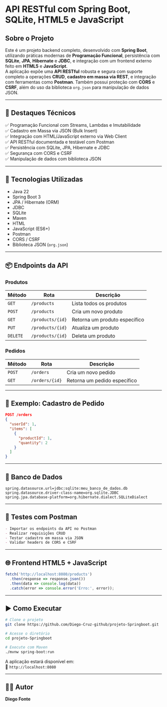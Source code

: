 # API RESTful com Spring Boot, SQLite, HTML5 e JavaScript

## Sobre o Projeto
Este é um projeto backend completo, desenvolvido com **Spring Boot**, utilizando práticas modernas de **Programação Funcional**, persistência com **SQLite**, **JPA**, **Hibernate** e **JDBC**, e integração com um frontend externo feito em **HTML5** e **JavaScript**.  
A aplicação expõe uma **API RESTful** robusta e segura com suporte completo a operações **CRUD**, **cadastro em massa via REST**, e integração com ferramentas como **Postman**. Também possui proteção com **CORS** e **CSRF**, além do uso da biblioteca `org.json` para manipulação de dados JSON.

---

## 🧠 Destaques Técnicos
✅ Programação Funcional com Streams, Lambdas e Imutabilidade  
✅ Cadastro em Massa via JSON (Bulk Insert)  
✅ Integração com HTML/JavaScript externo via Web Client  
✅ API RESTful documentada e testável com Postman  
✅ Persistência com SQLite, JPA, Hibernate e JDBC  
✅ Segurança com CORS e CSRF  
✅ Manipulação de dados com biblioteca JSON  

---

## 🚀 Tecnologias Utilizadas
- Java 22  
- Spring Boot 3  
- JPA / Hibernate (ORM)  
- JDBC  
- SQLite  
- Maven  
- HTML  
- JavaScript (ES6+)  
- Postman  
- CORS / CSRF  
- Biblioteca JSON (`org.json`)  

---

## 📦 Endpoints da API

### Produtos

| Método | Rota             | Descrição                      |
|--------|------------------|--------------------------------|
| `GET`  | `/products`      | Lista todos os produtos        |
| `POST` | `/products`      | Cria um novo produto           |
| `GET`  | `/products/{id}` | Retorna um produto específico  |
| `PUT`  | `/products/{id}` | Atualiza um produto            |
| `DELETE` | `/products/{id}` | Deleta um produto              |

### Pedidos

| Método | Rota           | Descrição                      |
|--------|---------------|--------------------------------|
| `POST` | `/orders`     | Cria um novo pedido            |
| `GET`  | `/orders/{id}`| Retorna um pedido específico   |

---

## 🔄 Exemplo: Cadastro de Pedido
```json
POST /orders
{
  "userId": 1,
  "items": [
    {
      "productId": 1,
      "quantity": 2
    }
  ]
}
```

---

## 💾 Banco de Dados
```properties
spring.datasource.url=jdbc:sqlite:meu_banco_de_dados.db
spring.datasource.driver-class-name=org.sqlite.JDBC
spring.jpa.database-platform=org.hibernate.dialect.SQLiteDialect
```

---

## 🧪 Testes com Postman
```md
- Importar os endpoints da API no Postman  
- Realizar requisições CRUD  
- Testar cadastro em massa via JSON  
- Validar headers de CORS e CSRF  
```

---

## 🌐 Frontend HTML5 + JavaScript
```javascript
fetch('http://localhost:8080/products')
  .then(response => response.json())
  .then(data => console.log(data))
  .catch(error => console.error('Erro:', error));
```

---

## ▶️ Como Executar
```bash
# Clone o projeto
git clone https://github.com/Diego-Cruz-github/projeto-Springboot.git

# Acesse o diretório
cd projeto-Springboot

# Execute com Maven
./mvnw spring-boot:run
```
A aplicação estará disponível em:  
🔗 `http://localhost:8080`

---

## 👨‍💻 Autor
**Diego Fonte** 
